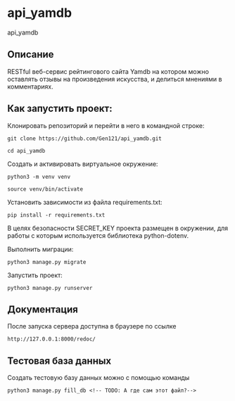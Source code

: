 # api_yamdb
api_yamdb

## Описание

RESTful веб-сервис рейтингового сайта Yamdb на котором можно оставлять
отзывы на произведения искусства, и делиться мнениями в комментариях.

## Как запустить проект:

Клонировать репозиторий и перейти в него в командной строке:

```
git clone https://github.com/Gen121/api_yamdb.git
```

```
cd api_yamdb
```

Cоздать и активировать виртуальное окружение:

```
python3 -m venv venv
```

```
source venv/bin/activate
```

Установить зависимости из файла requirements.txt:

```
pip install -r requirements.txt
```

В целях безопасности SECRET_KEY проекта размещен в окружении,
для работы с которым используется библиотека python-dotenv.

Выполнить миграции:

```
python3 manage.py migrate
```

Запустить проект:

```
python3 manage.py runserver
```

## Документация

После запуска сервера доступна в браузере по ссылке 

```
http://127.0.0.1:8000/redoc/
```

## Тестовая база данных <!-- TODO: Не хватает списка авторов проекта -->


Создать тестовую базу данных можно с помощью команды

```
python3 manage.py fill_db <!-- TODO: А где сам этот файл?-->

```